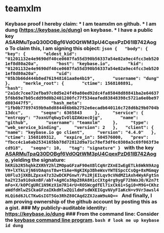 # teamxlm
### Keybase proof  I hereby claim:    * I am teamxlm on github.   * I am dung (https://keybase.io/dung) on keybase.   * I have a public key ASARMuTpaQ30DOBgf6VdOQtWM3pU4CqexPzD61IB742Aogo  To claim this, I am signing this object:  ```json {   "body": {     "key": {       "eldest_kid": "01201132e4e9690df40ce0607fa55d390b56337a54e02a9ec4fcc3eb5201ef8d80a20a",       "host": "keybase.io",       "kid": "01201132e4e9690df40ce0607fa55d390b56337a54e02a9ec4fcc3eb5201ef8d80a20a",       "uid": "05b3b66d444b8ed761948161aa8e4b19",       "username": "dung"     },     "merkle_root": {       "ctime": 1568108891,       "hash": "2a1dc7cee72efba97c0d5e24f49a80ed92dc4fa85048d88841ba2e646375f6b69e7b05cdd99d0b2401200fc77f534eafed83848398c5721a6e0be97d803447f5",       "hash_meta": "1fb0b77897459b9a8d884486b6b2752e6ecadb640116c728d6b29b0704b13dcc",       "seqno": 6365843     },     "service": {       "entropy": "7oxnUfq6wyIvOlQZAWzecOjg",       "name": "github",       "username": "teamxlm"     },     "type": "web_service_binding",     "version": 2   },   "client": {     "name": "keybase.io go client",     "version": "4.4.0"   },   "ctime": 1568109312,   "expire_in": 504576000,   "prev": "fbcc4c1a6ab2534165bb78d72812d9a71c78ef3df6c0308a3c69f063f3ecd918",   "seqno": 10,   "tag": "signature" } ```  with the key [ASARMuTpaQ30DOBgf6VdOQtWM3pU4CqexPzD61IB742Aogo](https://keybase.io/dung), yielding the signature:  ``` hKRib2R5hqhkZXRhY2hlZMOpaGFzaF90eXBlCqNrZXnEIwEgETLk6WkN9AzgYH+lXTkLVjN6VOAqnsT8w+tSAe+NgKIKp3BheWxvYWTESpcCCsQg+8xMGmqyU0Flu3jXKBLZpxx47z32wDCKPGnwY/Ps2RjEILqv9cVNdMZ1Axh4WyAFgtSnha2Y23a910oknBF/abT+AgHCo3NpZ8RA8H1cCXtg4rg9ygF72hWxJO/K2n7tmFo+X/kOPCgURC1N9KzXim7R14rU+ROSWcgdfEl7ixCk61+Sgi0+M9G+CKhzaWdfdHlwZSCkaGFzaIKkdHlwZQildmFsdWXEIGgvNVyFIaKcN+v9Vr3awsl4HLQi6d6JLCTKwGsIGT5Go3RhZ80CAqd2ZXJzaW9uAQ==  ```  And finally, I am proving ownership of the github account by posting this as a gist.  ### My publicly-auditable identity:  https://keybase.io/dung  ### From the command line:  Consider the [keybase command line program](https://keybase.io/download).  ```bash # look me up keybase id dung ```
